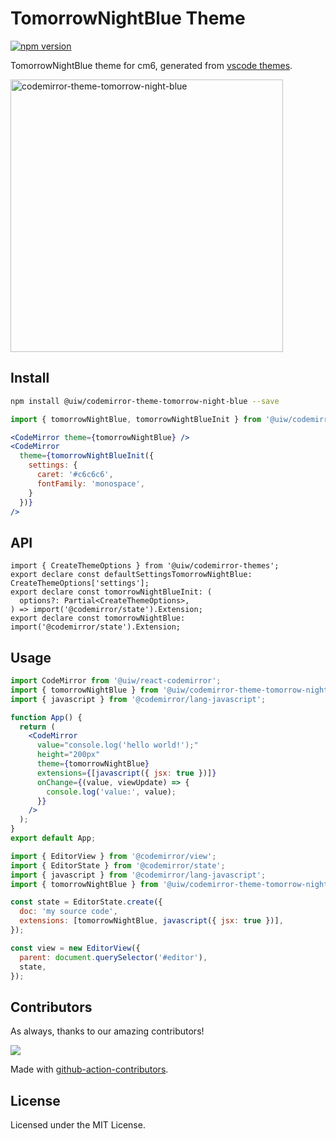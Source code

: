 <!--rehype:ignore:start-->

# TomorrowNightBlue Theme

<!--rehype:ignore:end-->

[![npm version](https://img.shields.io/npm/v/@uiw/codemirror-theme-tomorrow-night-blue.svg)](https://www.npmjs.com/package/@uiw/codemirror-theme-tomorrow-night-blue)

TomorrowNightBlue theme for cm6, generated from [vscode themes](https://github.com/microsoft/vscode/blob/main/extensions/theme-tomorrow-night-blue/themes/tomorrow-night-blue-color-theme.json).

<a href="https://uiwjs.github.io/react-codemirror/#/theme/data/tomorrow-night-blue">
  <img width="436" alt="codemirror-theme-tomorrow-night-blue" src="https://github.com/uiwjs/react-codemirror/assets/1680273/dcc31c7a-70d7-4c4d-bf9f-a7e8212030d8">
</a>

## Install

```bash
npm install @uiw/codemirror-theme-tomorrow-night-blue --save
```

```jsx
import { tomorrowNightBlue, tomorrowNightBlueInit } from '@uiw/codemirror-theme-tomorrow-night-blue';

<CodeMirror theme={tomorrowNightBlue} />
<CodeMirror
  theme={tomorrowNightBlueInit({
    settings: {
      caret: '#c6c6c6',
      fontFamily: 'monospace',
    }
  })}
/>
```

## API

```tsx
import { CreateThemeOptions } from '@uiw/codemirror-themes';
export declare const defaultSettingsTomorrowNightBlue: CreateThemeOptions['settings'];
export declare const tomorrowNightBlueInit: (
  options?: Partial<CreateThemeOptions>,
) => import('@codemirror/state').Extension;
export declare const tomorrowNightBlue: import('@codemirror/state').Extension;
```

## Usage

```jsx
import CodeMirror from '@uiw/react-codemirror';
import { tomorrowNightBlue } from '@uiw/codemirror-theme-tomorrow-night-blue';
import { javascript } from '@codemirror/lang-javascript';

function App() {
  return (
    <CodeMirror
      value="console.log('hello world!');"
      height="200px"
      theme={tomorrowNightBlue}
      extensions={[javascript({ jsx: true })]}
      onChange={(value, viewUpdate) => {
        console.log('value:', value);
      }}
    />
  );
}
export default App;
```

```js
import { EditorView } from '@codemirror/view';
import { EditorState } from '@codemirror/state';
import { javascript } from '@codemirror/lang-javascript';
import { tomorrowNightBlue } from '@uiw/codemirror-theme-tomorrow-night-blue';

const state = EditorState.create({
  doc: 'my source code',
  extensions: [tomorrowNightBlue, javascript({ jsx: true })],
});

const view = new EditorView({
  parent: document.querySelector('#editor'),
  state,
});
```

## Contributors

As always, thanks to our amazing contributors!

<a href="https://github.com/uiwjs/react-codemirror/graphs/contributors">
  <img src="https://uiwjs.github.io/react-codemirror/CONTRIBUTORS.svg" />
</a>

Made with [github-action-contributors](https://github.com/jaywcjlove/github-action-contributors).

## License

Licensed under the MIT License.
